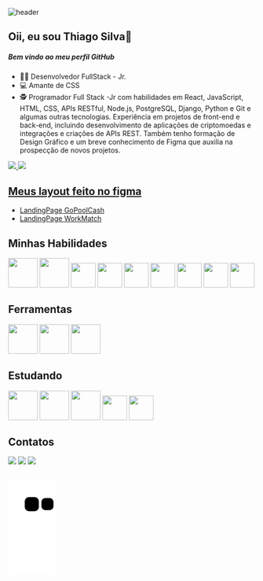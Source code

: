 
![header](https://capsule-render.vercel.app/api?type=waving&color=auto&section=header&height=200)

## Oii, eu sou Thiago Silva👋
##### Bem vindo ao meu perfil GitHub

- 👨‍💻 Desenvolvedor FullStack - Jr.
- 💻 Amante de CSS
- 🕵️ Programador Full Stack -Jr com habilidades em React, JavaScript, HTML, CSS, APIs RESTful, Node.js, PostgreSQL, Django, Python e Git e algumas outras tecnologias. Experiência em projetos de front-end e back-end, incluindo desenvolvimento de aplicações de criptomoedas e integrações e criações de APIs REST. Também tenho formação de Design Gráfico e um breve conhecimento de Figma que auxilia na prospecção de novos projetos. 

<div>
<a href="https://github.com/thiagokalac">
<img height="150em" src="https://github-readme-stats.vercel.app/api/top-langs/?username=ThiagoKalac&layout=compact&langs_count=7&theme=dracula"/>
<img height="150em" src="https://github-readme-stats.vercel.app/api?username=thiagokalac&show_icons=true&theme=dracula&include_all_commits=true&count_private=true"/>
</div>

## Meus layout feito no figma
<ul>
    <li><a href="https://www.figma.com/file/PrdGlIVCBSOUAVxrFMyLoP/GOPOOL.CASH?type=design&node-id=167-2288&t=0w6Yv5DtSj3YsevP-0" target="_blank">LandingPage GoPoolCash</a></li>
    <li><a href="https://www.figma.com/file/PiCrzhY9rbFaBmqRzK5ZOF/projetoFrontEnd?type=design&node-id=0-1&t=TI5mLrGpV02q7Wn7-0" target="_blank">LandingPage WorkMatch</a></li>
</ul>



## Minhas Habilidades
<div align="left">
    <img src="https://cdn.jsdelivr.net/gh/devicons/devicon/icons/html5/html5-original-wordmark.svg" width="60" height="60"/> 
    <img src="https://cdn.jsdelivr.net/gh/devicons/devicon/icons/css3/css3-original-wordmark.svg" width="60" height="60"/> 
    <img src="https://cdn.jsdelivr.net/gh/devicons/devicon/icons/javascript/javascript-original.svg" width="50" height="50"/> 
    <img src="https://cdn.jsdelivr.net/gh/devicons/devicon/icons/react/react-original-wordmark.svg" width="50" height="50"/> 
    <img src="https://cdn.jsdelivr.net/gh/devicons/devicon/icons/typescript/typescript-original.svg" width="50" height="50"/> 
    <img src="https://cdn.jsdelivr.net/gh/devicons/devicon/icons/postgresql/postgresql-original-wordmark.svg" width="50" height="50"/> 
    <img src="https://cdn.jsdelivr.net/gh/devicons/devicon/icons/nodejs/nodejs-plain.svg" width="50" height="50"/> 
    <img src="https://cdn.jsdelivr.net/gh/devicons/devicon/icons/python/python-original-wordmark.svg" width="50" height="50"/>
    <img src="https://cdn.jsdelivr.net/gh/devicons/devicon/icons/django/django-plain-wordmark.svg"  width="50" height="50"/>
                
    
</div>

 ## Ferramentas
<div align="left" >
    <img src="https://cdn.jsdelivr.net/gh/devicons/devicon/icons/vscode/vscode-original-wordmark.svg" width="60" height="60"/> 
    <img src="https://cdn.jsdelivr.net/gh/devicons/devicon/icons/figma/figma-original.svg" width="60" height="60"/>        
    <img src="https://cdn.jsdelivr.net/gh/devicons/devicon/icons/git/git-original.svg" width="60" height="60"/> 
</div>

## Estudando
<div align="left" >
    <img src="https://cdn.jsdelivr.net/gh/devicons/devicon/icons/typescript/typescript-original.svg" width="60" height="60"/> 
    <img src="https://cdn.jsdelivr.net/gh/devicons/devicon/icons/postgresql/postgresql-original-wordmark.svg" width="60" height="60"/> 
    <img src="https://cdn.jsdelivr.net/gh/devicons/devicon/icons/nodejs/nodejs-plain.svg" width="60" height="60"/>
    <img src="https://cdn.jsdelivr.net/gh/devicons/devicon/icons/python/python-original-wordmark.svg" width="50" height="50"/>
    <img src="https://cdn.jsdelivr.net/gh/devicons/devicon/icons/django/django-plain-wordmark.svg"  width="50" height="50"/>
</div>

## Contatos
<div> 
  <a href="https://instagram.com/thiagokalac" target="_blank"><img src="https://img.shields.io/badge/-Instagram-%23E4405F?style=for-the-badge&logo=instagram&logoColor=white" target="_blank"></a>
  <a href="https://www.linkedin.com/in/thiagorodriguessilva1994" target="_blank"><img src="https://img.shields.io/badge/-LinkedIn-%230077B5?style=for-the-badge&logo=linkedin&logoColor=white" target="_blank"></a> 
  <a href="https://kenzieacademybrasil.slack.com/team/U03DYEHJLNR" target="_blank"><img src="https://img.shields.io/badge/Slack-4A154B?style=for-the-badge&logo=slack&logoColor=white" target="_blank"></a>
  
  
  ##
    
  ![Snake animation](https://github.com/ThiagoKalac/ThiagoKalac/blob/output/github-contribution-grid-snake.svg)
    
</div>


